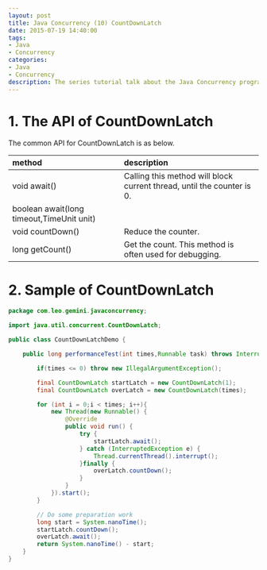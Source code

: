 ```yaml
---
layout: post
title: Java Concurrency (10) CountDownLatch
date: 2015-07-19 14:40:00
tags:
- Java
- Concurrency
categories:
- Java
- Concurrency
description: The series tutorial talk about the Java Concurrency programing model
---
```


# 1. The API of CountDownLatch
The common API for CountDownLatch is as below.

| method                                        | description                                                           |
| :-------------------------------------------- | :-------------------------------------------------------------------- |
| void await()                                  | Calling this method will block current thread, until the counter is 0.|
| boolean await(long timeout,TimeUnit unit)     |                                                                       |
| void countDown()                              | Reduce the counter.                                                   |
| long getCount()                               | Get the count. This method is often used for debugging.               |

# 2. Sample of CountDownLatch

```java
package com.leo.gemini.javaconcurrency;

import java.util.concurrent.CountDownLatch;

public class CountDownLatchDemo {

    public long performanceTest(int times,Runnable task) throws InterruptedException{

        if(times <= 0) throw new IllegalArgumentException();

        final CountDownLatch startLatch = new CountDownLatch(1);
        final CountDownLatch overLatch = new CountDownLatch(times);

        for (int i = 0;i < times; i++){
            new Thread(new Runnable() {
                @Override
                public void run() {
                    try {
                        startLatch.await();
                    } catch (InterruptedException e) {
                        Thread.currentThread().interrupt();
                    }finally {
                        overLatch.countDown();
                    }
                }
            }).start();
        }

        // Do some preparation work
        long start = System.nanoTime();
        startLatch.countDown();
        overLatch.await();
        return System.nanoTime() - start;
    }
}
```
